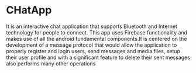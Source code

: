 # CHatApp

It is an interactive chat application that supports Bluetooth and Internet technology for people to connect. This app uses Firebase functionality and makes use of all the android fundamental components.It is centered on the development of a message protocol that would allow the application to properly register and login users, send messages and media files, setup their user profile and with a significant feature to delete their sent messages also performs many other operations
